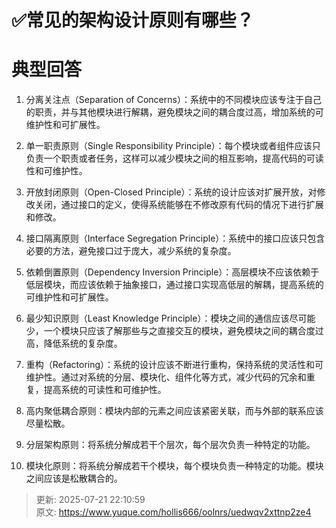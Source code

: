 # ✅常见的架构设计原则有哪些？

# 典型回答


1. 分离关注点（Separation of Concerns）：系统中的不同模块应该专注于自己的职责，并与其他模块进行解耦，避免模块之间的耦合度过高，增加系统的可维护性和可扩展性。



2. 单一职责原则（Single Responsibility Principle）：每个模块或者组件应该只负责一个职责或者任务，这样可以减少模块之间的相互影响，提高代码的可读性和可维护性。



3. 开放封闭原则（Open-Closed Principle）：系统的设计应该对扩展开放，对修改关闭，通过接口的定义，使得系统能够在不修改原有代码的情况下进行扩展和修改。



4. 接口隔离原则（Interface Segregation Principle）：系统中的接口应该只包含必要的方法，避免接口过于庞大，减少系统的复杂度。



5. 依赖倒置原则（Dependency Inversion Principle）：高层模块不应该依赖于低层模块，而应该依赖于抽象接口，通过接口实现高低层的解耦，提高系统的可维护性和可扩展性。



6. 最少知识原则（Least Knowledge Principle）：模块之间的通信应该尽可能少，一个模块只应该了解那些与之直接交互的模块，避免模块之间的耦合度过高，降低系统的复杂度。



7. 重构（Refactoring）：系统的设计应该不断进行重构，保持系统的灵活性和可维护性。通过对系统的分层、模块化、组件化等方式，减少代码的冗余和重复，提高系统的可读性和可维护性。



8. 高内聚低耦合原则：模块内部的元素之间应该紧密关联，而与外部的联系应该尽量松散。



9. 分层架构原则：将系统分解成若干个层次，每个层次负责一种特定的功能。



10. 模块化原则：将系统分解成若干个模块，每个模块负责一种特定的功能。模块之间应该是松散耦合的。



> 更新: 2025-07-21 22:10:59  
> 原文: <https://www.yuque.com/hollis666/oolnrs/uedwqv2xttnp2ze4>